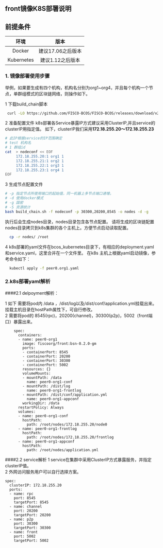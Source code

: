 ## front镜像K8S部署说明

## 前提条件

|   环境    | 版本                   |
| :------: | :----------------------: |
| Docker |       建议17.06之后版本    |
| Kubernetes |       建议1.12之后版本    |


### 1. 镜像部署使用步骤

 举例，如果要生成有四个机构，机构名分别为org1~org4，并且每个机构一个节点，单群组模式的区块链网络，则操作如下。  
 
 1 下载build_chain脚本
 
  ```bash
   curl -LO https://github.com/FISCO-BCOS/FISCO-BCOS/releases/download/v2.3.0/build_chain.sh && chmod u+x build_chain.sh
   ```
 
 2 准备配置文件
  k8s部署各Service暴露IP方式建议采用ClusterIP,并且service的clusterIP用指定值。
  如下，clusterIP我们采用**172.18.255.20～172.18.255.23**

```bash
# 此IP根据service的IP范围确定
# test 机构名
# 1 群组id
cat  > nodeconf << EOF
     172.18.255.20:1 org1 1
     172.18.255.21:1 org2 1
     172.18.255.22:1 org3 1
     172.18.255.23:1 org4 1
EOF
```

 3 生成节点配置文件

```bash
# -p 指定节点所使用端口的起始值，同一机器上多节点端口递增。
# -d 使用docker模式
# -g 国密
# -S 资源统计
bash build_chain.sh -f nodeconf -p 30300,20200,8545 -o nodes -d -g
```
 执行后会生成nodes目录，nodes目录包含各节点配置。
 请将生成的区块链配置nodes目录拷贝到k8s集群的各个主机上。方便节点启动读取配置。
  ```bash       
    cp -r nodes/ /root
 ```
  
 4 k8s部署的yaml文件在bcos_kubernetes目录下，有相应的deployment.yaml和service.yaml，这里合并在一个文件里。
   在k8s 主机上根据yaml启动镜像，参考命令如下：
    
 ```bash       
   kubectl apply -f peer0.org1.yaml   
```


### 2.k8s部署yaml解析

####2.1 delpoyment解析：

1 如下 需要将pod内 /data ，/dist/log以及/dist/conf/application.yml挂载出来。挂载主机目录在hostPath属性下，可自行修改。  
2 需要将pod的 8545(rpc)，20200(channel)，30300(p2p)，5002（front端口）暴露出来。
```
    spec:
      containers:
      - name: peer0-org1
        image: fiscoorg/front:bsn-0.2.0-gm
        ports:
        - containerPort: 8545
        - containerPort: 20200
        - containerPort: 30300
        - containerPort: 5002
        resources: {}
        volumeMounts:
        - mountPath: /data
          name: peer0-org1-conf
        - mountPath: /dist/log
          name: peer0-org1-frontlog
        - mountPath: /dist/conf/application.yml
          name: peer0-org1-appconf
        workingDir: /data
      restartPolicy: Always
      volumes:
      - name: peer0-org1-conf
        hostPath:
          path: /root/nodes/172.18.255.20/node0
      - name: peer0-org1-frontlog
        hostPath:
          path: /root/nodes/172.18.255.20/frontlog
      - name: peer0-org1-appconf
        hostPath:
          path: /root/nodes/application.yml
```
####2.2 service解析
1 service在集群中采用ClusterIP方式暴露服务，并指定clusterIP值。   
2 外网访问服务用户可以自行选择方案。

```
spec:
  clusterIP: 172.18.255.20
  ports:
  - name: rpc
    port: 8545
    targetPort: 8545
  - name: channel
    port: 20200
    targetPort: 20200
  - name: p2p
    port: 30300
    targetPort: 30300
  - name: front
    port: 5002
    targetPort: 5002
``` 